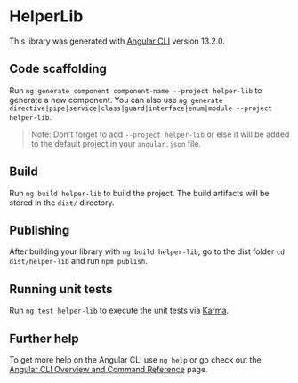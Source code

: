 # HelperLib

This library was generated with [Angular CLI](https://github.com/angular/angular-cli) version 13.2.0.

## Code scaffolding

Run `ng generate component component-name --project helper-lib` to generate a new component. You can also use `ng generate directive|pipe|service|class|guard|interface|enum|module --project helper-lib`.
> Note: Don't forget to add `--project helper-lib` or else it will be added to the default project in your `angular.json` file. 

## Build

Run `ng build helper-lib` to build the project. The build artifacts will be stored in the `dist/` directory.

## Publishing

After building your library with `ng build helper-lib`, go to the dist folder `cd dist/helper-lib` and run `npm publish`.

## Running unit tests

Run `ng test helper-lib` to execute the unit tests via [Karma](https://karma-runner.github.io).

## Further help

To get more help on the Angular CLI use `ng help` or go check out the [Angular CLI Overview and Command Reference](https://angular.io/cli) page.
